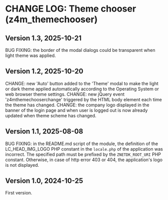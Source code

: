 # CHANGE LOG: Theme chooser (z4m_themechooser)

## Version 1.3, 2025-10-21
BUG FIXING: the border of the modal dialogs could be transparent when light theme was applied.

## Version 1.2, 2025-10-20
CHANGE: new 'Auto' button added to the 'Theme' modal to make the light or dark
theme applied automatically according to the Operating System or web browser
theme settings.
CHANGE: new jQuery event 'z4mthemechooserchange' triggered by the HTML body
element each time the theme has changed.
CHANGE: the company logo displayed in the banner of the login page and when user
is logged out is now already updated when theme scheme has changed.

## Version 1.1, 2025-08-08
BUG FIXING: in the README.md script of the module, the definition of the LC_HEAD_IMG_LOGO PHP
constant in the `locale.php` of the application was incorrect. The specified path must
be prefixed by the `ZNETDK_ROOT_URI` PHP constant. Otherwise, in case of http error 403 or 404,
the application's logo is not displayed.

## Version 1.0, 2024-10-25
First version.